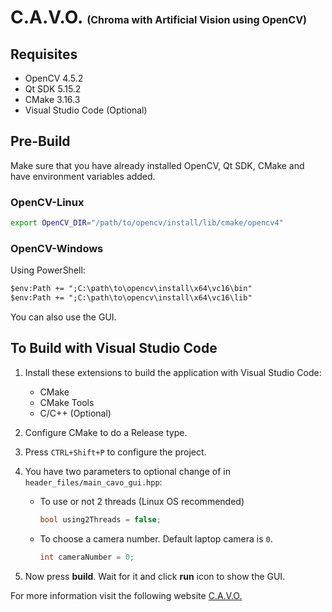 # C.A.V.O. <span style="font-size: 16px;"> (**C**hroma with **A**rtificial **V**ision using **O**penCV)</span>

## Requisites
- OpenCV 4.5.2
- Qt SDK 5.15.2
- CMake 3.16.3
- Visual Studio Code (Optional)

## Pre-Build
Make sure that you have already installed OpenCV, Qt SDK, CMake and have environment variables added.

### OpenCV-Linux

```bash
export OpenCV_DIR="/path/to/opencv/install/lib/cmake/opencv4"
```

### OpenCV-Windows

Using PowerShell:

```ps
$env:Path += ";C:\path\to\opencv\install\x64\vc16\bin"
$env:Path += ";C:\path\to\opencv\install\x64\vc16\lib"
```

You can also use the GUI.

## To Build with Visual Studio Code

1. Install these extensions to build the application with Visual Studio Code:

    - CMake
    - CMake Tools
    - C/C++ (Optional)

2. Configure CMake to do a Release type.

3. Press `CTRL+Shift+P` to configure the project.

4. You have two parameters to optional change of in `header_files/main_cavo_gui.hpp`:
    - To use or not 2 threads (Linux OS recommended)
        ```c++
        bool using2Threads = false;
        ```
    - To choose a camera number. Default laptop camera is `0`.
        ```c++ 
        int cameraNumber = 0;
        ```

5. Now press **build**. Wait for it and click **run** icon to show the GUI.

For more information visit the following website [C.A.V.O.](https://sites.google.com/view/cavo-project/home "Chroma with Artificial Vision Using OpenCV")